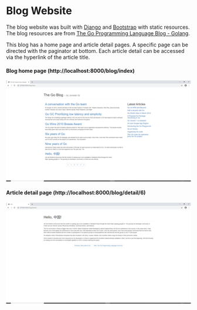 # Blog Website

The blog website was built with [Django](https://www.djangoproject.com/) and [Bootstrap](https://getbootstrap.com/) with static resources. The blog resources are from [The Go Programming Language Blog - Golang](https://blog.golang.org/).

This blog has a home page and article detail pages. A specific page can be directed with the paginator at bottom. Each article detail can be accessed via the hyperlink of the article title.

#### Blog home page (http://localhost:8000/blog/index)

![image](https://github.com/jxq0819/static_blog/blob/master/images/index.png)

#### Article detail page (http://localhost:8000/blog/detail/6)

![image](https://github.com/jxq0819/static_blog/blob/master/images/detail.png)